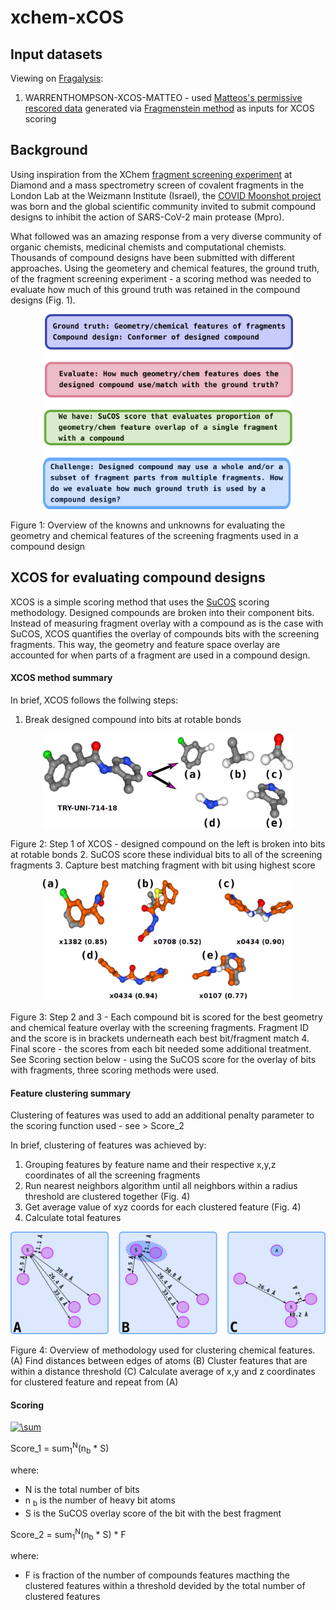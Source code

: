 # xchem-xCOS

## Input datasets

Viewing on [Fragalysis](https://fragalysis.diamond.ac.uk/viewer/react/preview/target/Mpro):
1. WARRENTHOMPSON-XCOS-MATTEO - used [Matteos's permissive rescored data](https://discuss.postera.ai/t/fragmenstein-assessing-fidelty-to-hits/1343/4) generated via [Fragmenstein method](https://github.com/matteoferla/Fragmenstein) as inputs for XCOS scoring

## Background
Using inspiration from the XChem [fragment screening experiment](https://www.diamond.ac.uk/covid-19/for-scientists/Main-protease-structure-and-XChem.html) at 
Diamond and a mass spectrometry screen of covalent fragments in the London Lab at the Weizmann Institute (Israel), the [COVID Moonshot project](https://discuss.postera.ai/c/covid)  
was born and the global scientific community invited to submit compound designs to inhibit the action of SARS-CoV-2 main protease (Mpro). 

What followed was an amazing response from a very diverse community of organic chemists, medicinal chemists and computational chemists. Thousands of compound 
designs have been submitted with different approaches. Using the geometery and chemical features, the ground truth, of the fragment screening experiment - 
a scoring method was needed to evaluate how much of this ground truth was retained in the compound designs (Fig. 1).

<p align="center">
<img src="images/xcos_readme_intro.png" width="400px">
</p>
Figure 1: Overview of the knowns and unknowns for evaluating the geometry and chemical features of the screening fragments used in a compound design   

## XCOS for evaluating compound designs
XCOS is a simple scoring method that uses the [SuCOS](https://chemrxiv.org/articles/SuCOS_is_Better_than_RMSD_for_Evaluating_Fragment_Elaboration_and_Docking_Poses/8100203/1) scoring methodology. Designed compounds are broken into their component bits. Instead of measuring fragment overlay with a compound as is the case with SuCOS, 
XCOS quantifies the overlay of compounds bits with the screening fragments. This way, the geometry and feature space overlay are accounted for when parts of a fragment 
are used in a compound design. 
    
#### XCOS method summary
In brief, XCOS follows the follwing steps:
 1. Break designed compound into bits at rotable bonds
<p align="center">
<img src="images/xcos_step_1.png" width="400px">
</p> 
Figure 2: Step 1 of XCOS - designed compound on the left is broken into bits at rotable bonds   
 2. SuCOS score these individual bits to all of the screening fragments
 3. Capture best matching fragment with bit using highest score 
<p align="center">
<img src="images/xcos_step_2_3.png" width="400px">
</p> 
Figure 3: Step 2 and 3 - Each compound bit is scored for the best geometry and chemical feature overlay with the screening fragments. Fragment ID and the score is in brackets underneath each best bit/fragment match
4. Final score - the scores from each bit needed some additional treatment. See Scoring section below - using the SuCOS score for the overlay of bits with fragments, three scoring methods were used. 

#### Feature clustering summary
Clustering of features was used to add an additional penalty parameter to the scoring function used - see > Score_2

In brief, clustering of features was achieved by:

 1. Grouping features by feature name and their respective x,y,z coordinates of all the screening fragments
 3. Run nearest neighbors algorithm until all neighbors within a radius threshold are clustered together (Fig. 4)
 4. Get average value of xyz coords for each clustered feature (Fig. 4) 
 4. Calculate total features  

<p align="center">
<img src="images/feat_cluster_step_1.PNG" width="600px">
</p> 
Figure 4: Overview of methodology used for clustering chemical features. (A) Find distances between edges of atoms (B) Cluster features that are within a distance threshold 
(C) Calculate average of x,y and z coordinates for clustered feature and repeat from (A)  

#### Scoring
<a href="https://www.codecogs.com/eqnedit.php?latex=\sum" target="_blank"><img src="https://latex.codecogs.com/svg.latex?\sum" title="\sum" /></a>

Score_1 = sum<sub>1</sub><sup>N</sup>(n<sub>b</sub> * S)

where:
- N is the total number of bits
- n <sub>b</sub> is the number of heavy bit atoms
- S is the SuCOS overlay score of the bit with the best fragment

Score_2 = sum<sub>1</sub><sup>N</sup>(n<sub>b</sub> * S) * F

where:
- F is fraction of the number of compounds features macthing the clustered features within a threshold devided by the total number of clustered features
       





## 
